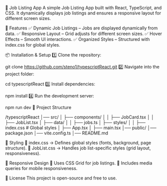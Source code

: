 📌 Job Listing App
A simple Job Listing App built with React, TypeScript, and CSS. It dynamically displays job listings and ensures a responsive layout for different screen sizes.

🚀 Features
✅ Dynamic Job Listings – Jobs are displayed dynamically from data.
✅ Responsive Layout – Grid adjusts for different screen sizes.
✅ Hover Effects – Smooth UI interactions.
✅ Organized Styles – Structured with index.css for global styles.

📦 Installation & Setup
1️⃣ Clone the repository:

git clone https://github.com/steno1/typescriptReact.git
2️⃣ Navigate into the project folder:


cd typescriptReact
3️⃣ Install dependencies:


npm install
4️⃣ Run the development server:


npm run dev
📁 Project Structure

/typescriptReact
│── src/
│   ├── components/
│   │   ├── JobCard.tsx
│   │   ├── JobList.tsx
│   ├── data/
│   │   ├── jobs.ts
│   ├── styles/
│   │   ├── index.css      # Global styles
│   ├── App.tsx
│   ├── main.tsx
│── public/
│── package.json
│── vite.config.ts
│── README.md

🎨 Styling
📌 index.css → Defines global styles (fonts, background, page structure).
📌 JobList.css → Handles job list-specific styles (grid layout, responsiveness).

📱 Responsive Design
📌 Uses CSS Grid for job listings.
📌 Includes media queries for mobile responsiveness.

📜 License
This project is open-source and free to use.

